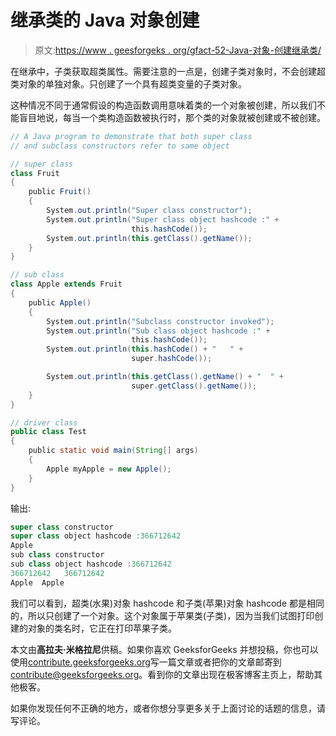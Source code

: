# 继承类的 Java 对象创建

> 原文:[https://www . geesforgeks . org/gfact-52-Java-对象-创建继承类/](https://www.geeksforgeeks.org/gfact-52-java-object-creation-of-inherited-classes/)

在继承中，子类获取超类属性。需要注意的一点是，创建子类对象时，不会创建超类对象的单独对象。只创建了一个具有超类变量的子类对象。

这种情况不同于通常假设的构造函数调用意味着类的一个对象被创建，所以我们不能盲目地说，每当一个类构造函数被执行时，那个类的对象就被创建或不被创建。

```java
// A Java program to demonstrate that both super class
// and subclass constructors refer to same object

// super class
class Fruit
{
    public Fruit()
    {
        System.out.println("Super class constructor");
        System.out.println("Super class object hashcode :" +
                           this.hashCode());
        System.out.println(this.getClass().getName());
    }
}

// sub class
class Apple extends Fruit
{
    public Apple()
    {
        System.out.println("Subclass constructor invoked");
        System.out.println("Sub class object hashcode :" +
                           this.hashCode());
        System.out.println(this.hashCode() + "   " +
                           super.hashCode());

        System.out.println(this.getClass().getName() + "  " +
                           super.getClass().getName());
    }
}

// driver class
public class Test
{
    public static void main(String[] args)
    {
        Apple myApple = new Apple();
    }
}
```

输出:

```java
super class constructor 
super class object hashcode :366712642
Apple
sub class constructor 
sub class object hashcode :366712642
366712642   366712642
Apple  Apple

```

我们可以看到，超类(水果)对象 hashcode 和子类(苹果)对象 hashcode 都是相同的，所以只创建了一个对象。这个对象属于苹果类(子类)，因为当我们试图打印创建的对象的类名时，它正在打印苹果子类。

本文由**高拉夫·米格拉尼**供稿。如果你喜欢 GeeksforGeeks 并想投稿，你也可以使用[contribute.geeksforgeeks.org](http://www.contribute.geeksforgeeks.org)写一篇文章或者把你的文章邮寄到 contribute@geeksforgeeks.org。看到你的文章出现在极客博客主页上，帮助其他极客。

如果你发现任何不正确的地方，或者你想分享更多关于上面讨论的话题的信息，请写评论。